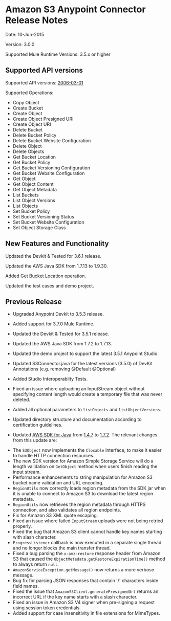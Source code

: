 Amazon S3 Anypoint Connector Release Notes
==========================================

Date: 10-Jun-2015

Version: 3.0.0

Supported Mule Runtime Versions: 3.5.x or higher

Supported API versions
------------------------
Supported API versions: [2006-03-01](http://docs.aws.amazon.com/AmazonS3/latest/API/IntroductionAPI.html)

Supported Operations:

* Copy Object
* Create Bucket
* Create Object
* Create Object Presigned URI
* Create Object URI
* Delete Bucket
* Delete Bucket Policy
* Delete Bucket Website Configuration
* Delete Object
* Delete Objects
* Get Bucket Location
* Get Bucket Policy
* Get Bucket Versioning Configuration
* Get Bucket Website Configuration
* Get Object
* Get Object Content
* Get Object Metadata
* List Buckets
* List Object Versions
* List Objects
* Set Bucket Policy
* Set Bucket Versioning Status
* Set Bucket Website Configuration
* Set Object Storage Class

New Features and Functionality
------------------------------

Updated the Devkit & Tested for 3.6.1 release.

Updated the AWS Java SDK from 1.7.13 to 1.9.30.

Added Get Bucket Location operation.

Updated the test cases and demo project.

Previous Release
------------------------------

- Upgraded Anypoint Devkit to 3.5.3 release.

- Added support for 3.7.0 Mule Runtime.

- Updated the Devkit & Tested for 3.5.1 release.

- Updated the AWS Java SDK from 1.7.2 to 1.7.13.

- Updated the demo project to support the latest 3.5.1 Anypoint Studio.

- Updated S3Connector.java for the latest versions (3.5.0) of DevKit Annotations (e.g. removing @Default @Optional)

- Added Studio Interoperabilty Tests.

- Fixed an issue where uploading an InputStream object without specifying content length would create a temporary file that was never deleted.

- Added all optional parameters to `listObjects` and `listObjectVersions`.

- Updated directory structure and documentation according to certification guidelines.

- Updated [AWS SDK for Java](http://aws.amazon.com/sdkforjava/) from [1.4.7](http://aws.amazon.com/releasenotes/Java/7233847602537543) to [1.7.2](http://aws.amazon.com/releasenotes/Java/3795911094379719). The relevant changes from this update are:

* The `S3Object` now implements the `Closable` interface, to make it easier to handle HTTP connection resources.
* The new SDK version for Amazon Simple Storage Service will do a length validation on `GetObject` method when users finish reading the input stream.
* Performance enhancements to string manipulation for Amazon S3 bucket name validation and URL encoding.
* `RegionUtils` now correctly loads region metadata from the SDK jar when it is unable to connect to Amazon S3 to download the latest region metadata.
* `RegionUtils` now retrieves the region metadata through HTTPS connection, and also validates all region endpoints.
* Fix for Amazon S3 XML quote escaping.
* Fixed an issue where failed `InputStream` uploads were not being retried properly.
* Fixed the bug that Amazon S3 client cannot handle key names starting with slash character.
* `ProgressListener` callback is now executed in a separate single thread and no longer blocks the main transfer thread.
*  Fixed a bug parsing the `x-amz-restore` response header from Amazon S3 that caused the `ObjectMetadata.getRestoreExpirationTime()` method to always return `null`.
* `AmazonServiceException.getMessage()` now returns a more verbose message.
* Bug fix for parsing JSON responses that contain '/' characters inside field names.
* Fixed the issue that `AmazonS3Client.generatePresignedUrl` returns an incorrect URL if the key name starts with a slash character. 
* Fixed an issue in Amazon S3 V4 signer when pre-signing a request using session token credentials.
* Added support for case insensitivity in file extensions for MimeTypes.
